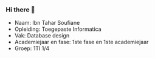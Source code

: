 ### Hi there 👋

- Naam: Ibn Tahar Soufiane
- Opleiding: Toegepaste Informatica
- Vak: Database design
- Academiejaar en fase: 1ste fase en 1ste academiejaar
- Groep: 1TI 1/4
